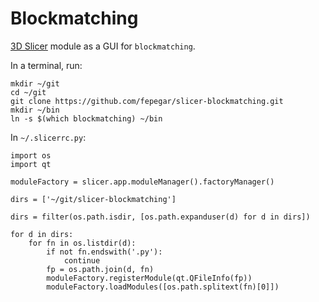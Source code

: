 # Blockmatching
[3D Slicer](https://www.slicer.org/) module as a GUI for `blockmatching`.

In a terminal, run:
```
mkdir ~/git
cd ~/git
git clone https://github.com/fepegar/slicer-blockmatching.git
mkdir ~/bin
ln -s $(which blockmatching) ~/bin
```


In `~/.slicerrc.py`:

```
import os
import qt

moduleFactory = slicer.app.moduleManager().factoryManager()
 
dirs = ['~/git/slicer-blockmatching']

dirs = filter(os.path.isdir, [os.path.expanduser(d) for d in dirs])

for d in dirs:
    for fn in os.listdir(d):
        if not fn.endswith('.py'):
            continue
        fp = os.path.join(d, fn)
        moduleFactory.registerModule(qt.QFileInfo(fp))
        moduleFactory.loadModules([os.path.splitext(fn)[0]])
```



